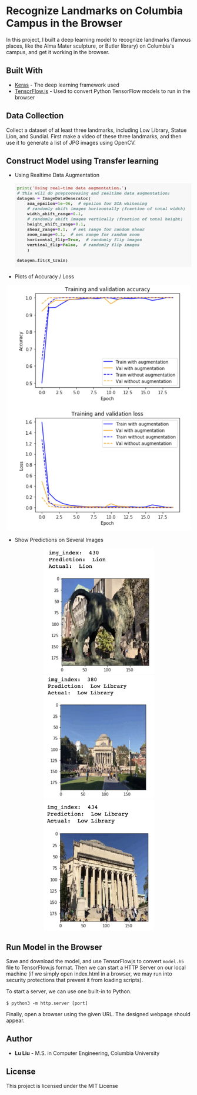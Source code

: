 # Recognize Landmarks on Columbia Campus in the Browser


In this project, I built a deep learning model to recognize landmarks (famous places, like the Alma Mater sculpture, or Butler library) on Columbia's campus, and get it working in the browser.

## Built With

* [Keras](https://keras.io/) - The deep learning framework used
* [TensorFlow.js](https://www.tensorflow.org/js) - Used to convert Python TensorFlow models to run in the browser


## Data Collection
Collect a dataset of at least three landmarks, including Low Library, Statue Lion, and Sundial. First make a video of these three landmarks, and then use it to generate a list of JPG images using OpenCV.



## Construct Model using Transfer learning
- Using Realtime Data Augmentation

  <p align="center">
    <img src="assets/img/Augmentation.png" width="600"/>
  </p>

- Plots of Accuracy / Loss

<p align="center">
  <img src="assets/img/Train&Validation.png" width="500"/>
</p>

- Show Predictions on Several Images

<p align="center">
  <img src="assets/img/test1.png" width="300"/>
  <img src="assets/img/test2.png" width="300"/>
  <img src="assets/img/test3.png" width="300"/>
</p>

## Run Model in the Browser
Save and download the model, and use TensorFlowjs to convert `model.h5` file to TensorFlow.js format. Then we can start a HTTP Server on our local machine (if we simply open index.html in a browser, we may run into security protections that prevent it from loading scripts).

To start a server, we can use one built-in to Python.

`$ python3 -m http.server [port]`

Finally, open a browser using the given URL. The designed webpage should appear.



## Author

* **Lu Liu** - M.S. in Computer Engineering, Columbia University


## License

This project is licensed under the MIT License
